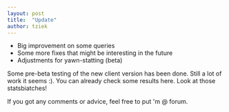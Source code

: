 ```yaml
---
layout: post
title:  "Update"
author: tziek
---
```

* Big improvement on some queries 
* Some more fixes that might be interesting in the future 
* Adjustments for yawn-statting (beta) 

Some pre-beta testing of the new client version has been done. Still a lot of work it seems :). You can already check some results here. Look at those statsbiatches! 

If you got any comments or advice, feel free to put 'm @ forum.